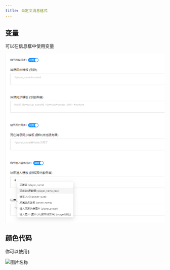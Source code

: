 ```yaml
---
title: 自定义消息格式
---
```


## 变量

可以在信息框中使用变量

![](./image/setting.png)

## 颜色代码

你可以使用`§`

<img src="https://zh.minecraft.wiki/images/Minecraft_Formatting.gif?d3385&format=original" width = "400" height = "200" alt="图片名称" />